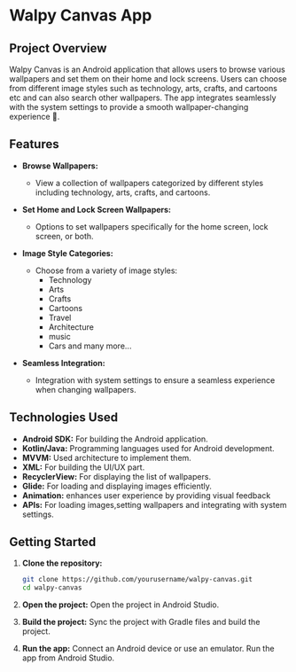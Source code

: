 # Walpy Canvas App

## Project Overview

Walpy Canvas is an Android application that allows users to browse various wallpapers and set them on their home and lock screens. Users can choose from different image styles such as technology, arts, crafts, and cartoons etc and can also search other wallpapers. The app integrates seamlessly with the system settings to provide a smooth wallpaper-changing experience 💯.

## Features

- **Browse Wallpapers:**
  - View a collection of wallpapers categorized by different styles including technology, arts, crafts, and cartoons.

- **Set Home and Lock Screen Wallpapers:**
  - Options to set wallpapers specifically for the home screen, lock screen, or both.

- **Image Style Categories:**
  - Choose from a variety of image styles:
    - Technology
    - Arts
    - Crafts
    - Cartoons
    - Travel
    - Architecture
    - music
    - Cars
      and many more...

- **Seamless Integration:**
  - Integration with system settings to ensure a seamless experience when changing wallpapers.

## Technologies Used

- **Android SDK:** For building the Android application.
- **Kotlin/Java:** Programming languages used for Android development.
- **MVVM:** Used architecture to implement them.
- **XML:** For building the UI/UX part.
- **RecyclerView:** For displaying the list of wallpapers.
- **Glide:** For loading and displaying images efficiently.
- **Animation:** enhances user experience by providing visual feedback
- **APIs:** For loading images,setting wallpapers and integrating with system settings.

## Getting Started

1. **Clone the repository:**
   ```bash
   git clone https://github.com/yourusername/walpy-canvas.git
   cd walpy-canvas
2. **Open the project:**
   Open the project in Android Studio.
   
3. **Build the project:**
   Sync the project with Gradle files and build the project.
   
4. **Run the app:**
   Connect an Android device or use an emulator.
   Run the app from Android Studio.

   








